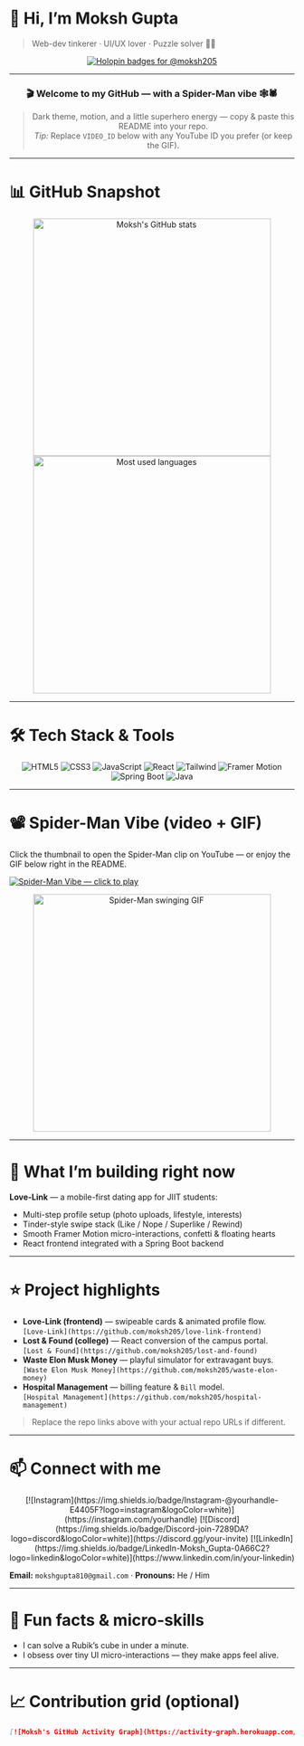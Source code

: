 # 👋 Hi, I’m Moksh Gupta
> Web-dev tinkerer · UI/UX lover · Puzzle solver 🔧🧩

<div align="center">

[![Holopin badges for @moksh205](https://holopin.me/moksh205)](https://holopin.io/@moksh205)

---

### 🎬 Welcome to my GitHub — with a Spider-Man vibe 🕸️🕷️
> Dark theme, motion, and a little superhero energy — copy & paste this README into your repo.  
> *Tip:* Replace `VIDEO_ID` below with any YouTube ID you prefer (or keep the GIF).

</div>

---

# 📊 GitHub Snapshot
<div align="center">
<!-- Replace `moksh205` with your GitHub username if different -->
<img src="https://github-readme-stats.vercel.app/api?username=moksh205&show_icons=true&theme=dark&count_private=true" alt="Moksh's GitHub stats" width="420" />
<img src="https://github-readme-stats.vercel.app/api/top-langs/?username=moksh205&layout=compact&theme=dark&card_width=320" alt="Most used languages" width="420" />
</div>

---

# 🛠️ Tech Stack & Tools
<div align="center">
<img alt="HTML5" src="https://img.shields.io/badge/HTML5-%23E34F26.svg?logo=html5&logoColor=white"/>
<img alt="CSS3" src="https://img.shields.io/badge/CSS3-%231572B6.svg?logo=css3&logoColor=white"/>
<img alt="JavaScript" src="https://img.shields.io/badge/JS-%23F0DB4F.svg?logo=javascript&logoColor=black"/>
<img alt="React" src="https://img.shields.io/badge/React-%2320232a.svg?logo=react&logoColor=%2361DAFB"/>
<img alt="Tailwind" src="https://img.shields.io/badge/Tailwind-%2300B4A2.svg?logo=tailwindcss&logoColor=white"/>
<img alt="Framer Motion" src="https://img.shields.io/badge/Framer_Motion-0ea5a4.svg?logo=framer&logoColor=white"/>
<img alt="Spring Boot" src="https://img.shields.io/badge/Spring_Boot-%2366bb6a.svg?logo=spring&logoColor=white"/>
<img alt="Java" src="https://img.shields.io/badge/Java-%23ED8B00.svg?logo=java&logoColor=white"/>
</div>

---

# 📽️ Spider-Man Vibe (video + GIF)
Click the thumbnail to open the Spider-Man clip on YouTube — or enjoy the GIF below right in the README.

<!-- 1) YouTube clickable thumbnail: replace VIDEO_ID with your chosen YouTube ID -->
[![Spider-Man Vibe — click to play](https://img.youtube.com/vi/VIDEO_ID/0.jpg)](https://www.youtube.com/watch?v=VIDEO_ID)

<!-- 2) Inline GIF fallback (visible in README) -->
<p align="center">
  <img src="https://media.giphy.com/media/3o7aD2saalBwwftBIY/giphy.gif" alt="Spider-Man swinging GIF" width="420"/>
</p>

---

# 🔭 What I’m building right now
**Love-Link** — a mobile-first dating app for JIIT students:
- Multi-step profile setup (photo uploads, lifestyle, interests)  
- Tinder-style swipe stack (Like / Nope / Superlike / Rewind)  
- Smooth Framer Motion micro-interactions, confetti & floating hearts  
- React frontend integrated with a Spring Boot backend

---

# ⭐ Project highlights
- **Love-Link (frontend)** — swipeable cards & animated profile flow.  
  `[Love-Link](https://github.com/moksh205/love-link-frontend)`  
- **Lost & Found (college)** — React conversion of the campus portal.  
  `[Lost & Found](https://github.com/moksh205/lost-and-found)`  
- **Waste Elon Musk Money** — playful simulator for extravagant buys.  
  `[Waste Elon Musk Money](https://github.com/moksh205/waste-elon-money)`  
- **Hospital Management** — billing feature & `Bill` model.  
  `[Hospital Management](https://github.com/moksh205/hospital-management)`

> Replace the repo links above with your actual repo URLs if different.

---

# 📫 Connect with me
<div align="center">
[![Instagram](https://img.shields.io/badge/Instagram-@yourhandle-E4405F?logo=instagram&logoColor=white)](https://instagram.com/yourhandle)
[![Discord](https://img.shields.io/badge/Discord-join-7289DA?logo=discord&logoColor=white)](https://discord.gg/your-invite)
[![LinkedIn](https://img.shields.io/badge/LinkedIn-Moksh_Gupta-0A66C2?logo=linkedin&logoColor=white)](https://www.linkedin.com/in/your-linkedin)
</div>

**Email:** `mokshgupta810@gmail.com` · **Pronouns:** He / Him

---

# 🧩 Fun facts & micro-skills
- I can solve a Rubik’s cube in under a minute.  
- I obsess over tiny UI micro-interactions — they make apps feel alive.

---

# 📈 Contribution grid (optional)
```md
[![Moksh's GitHub Activity Graph](https://activity-graph.herokuapp.com/graph?username=moksh205&theme=react-dark&hide_border=true)](https://github.com/moksh205)
